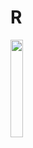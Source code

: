 # R

<img src = "https://user-images.githubusercontent.com/96412996/158191375-866b8e71-367d-4963-9a8c-fd468045291c.jpg" width="20%" height="20%">
